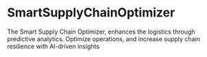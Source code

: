 # SmartSupplyChainOptimizer
The Smart Supply Chain Optimizer, enhances the logistics through predictive analytics. Optimize operations, and increase supply chain resilience with AI-driven insights
